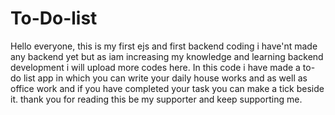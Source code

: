 # To-Do-list
Hello everyone, this is my first ejs and first backend coding i have'nt made any backend yet but as iam increasing my knowledge and learning backend development i will upload more codes here.
In this code i have made a to-do list app in which you can write your daily house works and as well as office work and if you have completed your task you can make a tick beside it.
thank you for reading this be my supporter and keep supporting me.
